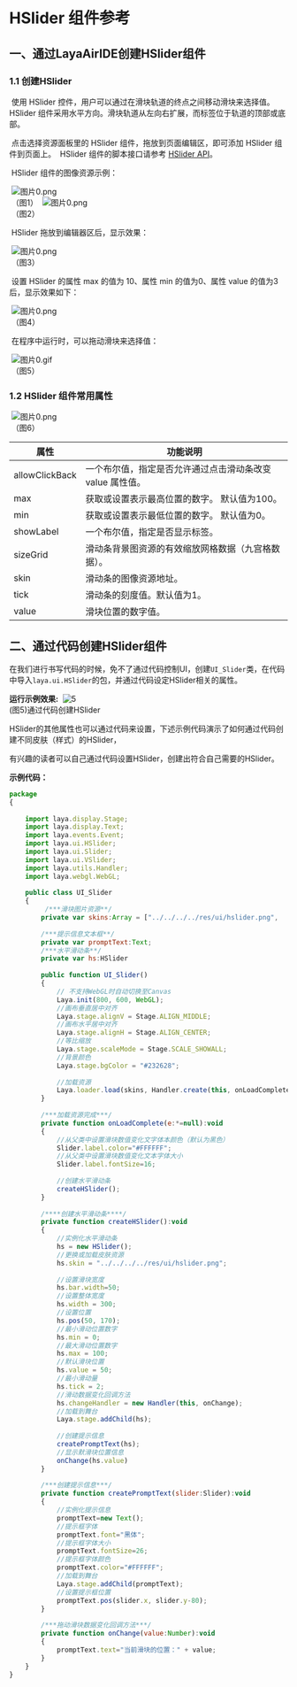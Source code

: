 # HSlider 组件参考



## 一、通过LayaAirIDE创建HSlider组件

### 1.1 创建HSlider

​        使用 HSlider 控件，用户可以通过在滑块轨道的终点之间移动滑块来选择值。
​        HSlider 组件采用水平方向。滑块轨道从左向右扩展，而标签位于轨道的顶部或底部。

​        点击选择资源面板里的 HSlider 组件，拖放到页面编辑区，即可添加 HSlider 组件到页面上。
​        HSlider 组件的脚本接口请参考 [HSlider API](http://layaair.ldc.layabox.com/api/index.html?category=Core&class=laya.ui.HSlider)。

​        HSlider 组件的图像资源示例：

​        ![图片0.png](img/1.png)<br/>
​    （图1）
​        ![图片0.png](img/2.png)<br/>
​    （图2）

​        HSlider 拖放到编辑器区后，显示效果：

​        ![图片0.png](img/3.png)<br/>
​    （图3）

​        设置 HSlider 的属性 max 的值为 10、属性 min 的值为0、属性 value 的值为3后，显示效果如下：

​        ![图片0.png](img/4.png)<br/>
​    （图4）

​        在程序中运行时，可以拖动滑块来选择值：

​        ![图片0.gif](gif/1.gif)<br/>
​    （图5）


### 1.2 HSlider 组件常用属性

​        ![图片0.png](img/5.png)<br/>
​    （图6）

 

| **属性**         | **功能说明**                         |
| -------------- | -------------------------------- |
| allowClickBack | 一个布尔值，指定是否允许通过点击滑动条改变 value 属性值。 |
| max            | 获取或设置表示最高位置的数字。 默认值为100。         |
| min            | 获取或设置表示最低位置的数字。 默认值为0。           |
| showLabel      | 一个布尔值，指定是否显示标签。                  |
| sizeGrid       | 滑动条背景图资源的有效缩放网格数据（九宫格数据）。        |
| skin           | 滑动条的图像资源地址。                      |
| tick           | 滑动条的刻度值。默认值为1。                   |
| value          | 滑块位置的数字值。                        |

 

## 二、通过代码创建HSlider组件 

​	在我们进行书写代码的时候，免不了通过代码控制UI，创建`UI_Slider`类，在代码中导入`laya.ui.HSlider`的包，并通过代码设定HSlider相关的属性。

**运行示例效果:**
​	![5](gif/2.gif)<br/>
​	(图5)通过代码创建HSlider

​	HSlider的其他属性也可以通过代码来设置，下述示例代码演示了如何通过代码创建不同皮肤（样式）的HSlider，

有兴趣的读者可以自己通过代码设置HSlider，创建出符合自己需要的HSlider。

**示例代码：**

```javascript
package
{
	
	import laya.display.Stage;
	import laya.display.Text;
	import laya.events.Event;
	import laya.ui.HSlider;
	import laya.ui.Slider;
	import laya.ui.VSlider;
	import laya.utils.Handler;
	import laya.webgl.WebGL;
	
	public class UI_Slider
	{
     	 /***滑块图片资源**/
		private var skins:Array = ["../../../../res/ui/hslider.png", 			     												  "../../../../res/ui/hslider$bar.png"];
		
		/***提示信息文本框**/
		private var promptText:Text;
		/***水平滑动条**/
		private var hs:HSlider
		
		public function UI_Slider()
		{
			// 不支持WebGL时自动切换至Canvas
			Laya.init(800, 600, WebGL);
			//画布垂直居中对齐
			Laya.stage.alignV = Stage.ALIGN_MIDDLE;
			//画布水平居中对齐
			Laya.stage.alignH = Stage.ALIGN_CENTER;
			//等比缩放
			Laya.stage.scaleMode = Stage.SCALE_SHOWALL;
			//背景颜色
			Laya.stage.bgColor = "#232628";
			
			//加载资源
			Laya.loader.load(skins, Handler.create(this, onLoadComplete));
		}
		
		/***加载资源完成***/
		private function onLoadComplete(e:*=null):void
		{
			//从父类中设置滑块数值变化文字体本颜色（默认为黑色）
			Slider.label.color="#FFFFFF";
			//从父类中设置滑块数值变化文本字体大小
			Slider.label.fontSize=16;
			
			//创建水平滑动条
			createHSlider();
		}
		
		/****创建水平滑动条****/
		private function createHSlider():void 
		{
			//实例化水平滑动条
			hs = new HSlider();
			//更换或加载皮肤资源
			hs.skin = "../../../../res/ui/hslider.png";			
 			
			//设置滑块宽度
			hs.bar.width=50;
			//设置整体宽度
			hs.width = 300;
			//设置位置
			hs.pos(50, 170);
			//最小滑动位置数字
			hs.min = 0;
			//最大滑动位置数字
			hs.max = 100;
			//默认滑块位置
			hs.value = 50;
			//最小滑动量
			hs.tick = 2;
			//滑动数据变化回调方法
			hs.changeHandler = new Handler(this, onChange);
			//加载到舞台
			Laya.stage.addChild(hs);
			
			//创建提示信息
			createPromptText(hs);
			//显示默滑块位置信息
			onChange(hs.value)
		}		
		
		/***创建提示信息***/
		private function createPromptText(slider:Slider):void
		{
			//实例化提示信息
			promptText=new Text();
			//提示框字体
			promptText.font="黑体";
			//提示框字体大小
			promptText.fontSize=26;
			//提示框字体颜色
			promptText.color="#FFFFFF";
			//加载到舞台
			Laya.stage.addChild(promptText);
			//设置提示框位置
			promptText.pos(slider.x, slider.y-80);
		}
		
		/***拖动滑块数据变化回调方法***/
		private function onChange(value:Number):void
		{
			promptText.text="当前滑块的位置：" + value;
		}
	}
}
```

